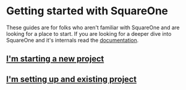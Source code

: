 # Getting started with SquareOne

These guides are for folks who aren't familiar with SquareOne and are looking for a place to start.  If you are looking for a deeper dive into SquareOne and it's internals read the [documentation](/docs/README.md).

## [I'm starting a new project](/docs/setup/new-project.md)

## [I'm setting up and existing project](/docs/setup/existing-project.md)
